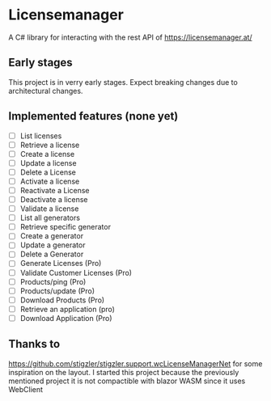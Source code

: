 # Licensemanager
A C# library for interacting with the rest API of https://licensemanager.at/

## Early stages
This project is in verry early stages. Expect breaking changes due to architectural changes.

## Implemented features (none yet)

- [ ] List licenses
- [ ] Retrieve a license
- [ ] Create a license
- [ ] Update a license
- [ ] Delete a License
- [ ] Activate a license
- [ ] Reactivate a License
- [ ] Deactivate a license
- [ ] Validate a license
- [ ] List all generators
- [ ] Retrieve specific generator
- [ ] Create a generator
- [ ] Update a generator
- [ ] Delete a Generator
- [ ] Generate Licenses (Pro)
- [ ] Validate Customer Licenses (Pro)
- [ ] Products/ping (Pro)
- [ ] Products/update (Pro)
- [ ] Download Products (Pro)
- [ ] Retrieve an application (pro)
- [ ] Download Application (Pro)

## Thanks to 
https://github.com/stigzler/stigzler.support.wcLicenseManagerNet for some inspiration on the layout. I started this project because the previously mentioned project it is not compactible with blazor WASM since it uses WebClient